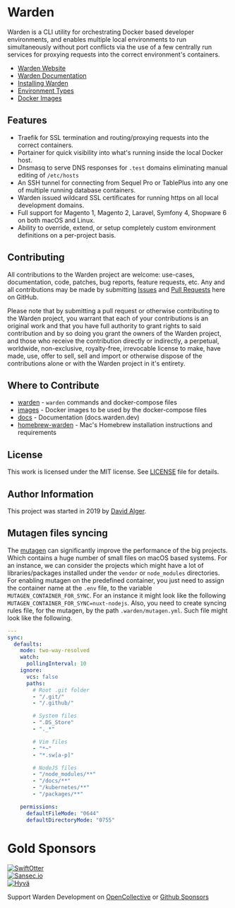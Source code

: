 # Warden

Warden is a CLI utility for orchestrating Docker based developer environments, and enables multiple local environments to run simultaneously without port conflicts via the use of a few centrally run services for proxying requests into the correct environment's containers.

<!-- include_open_stop -->

* [Warden Website](https://warden.dev/)
* [Warden Documentation](https://docs.warden.dev/)
* [Installing Warden](https://docs.warden.dev/installing.html)
* [Environment Types](https://docs.warden.dev/environments.html)
* [Docker Images](https://docs.warden.dev/images.html)

## Features

* Traefik for SSL termination and routing/proxying requests into the correct containers.
* Portainer for quick visibility into what's running inside the local Docker host.
* Dnsmasq to serve DNS responses for `.test` domains eliminating manual editing of `/etc/hosts`
* An SSH tunnel for connecting from Sequel Pro or TablePlus into any one of multiple running database containers.
* Warden issued wildcard SSL certificates for running https on all local development domains.
* Full support for Magento 1, Magento 2, Laravel, Symfony 4, Shopware 6 on both macOS and Linux.
* Ability to override, extend, or setup completely custom environment definitions on a per-project basis.

## Contributing

All contributions to the Warden project are welcome: use-cases, 
documentation, code, patches, bug reports, feature requests, etc. 
Any and all contributions may be made by submitting [Issues](https://github.com/wardenenv/warden/issues) 
and [Pull Requests](https://github.com/wardenenv/warden/pulls) here on GitHub.

Please note that by submitting a pull request or otherwise contributing to the Warden project, 
you warrant that each of your contributions is an original work and that you have full authority to grant rights 
to said contribution and by so doing you grant the owners of the Warden project, and those who receive the contribution 
directly or indirectly, a perpetual, worldwide, non-exclusive, royalty-free, irrevocable license to 
make, have made, use, offer to sell, sell and import or otherwise dispose of the contributions alone 
or with the Warden project in it's entirety.

## Where to Contribute

* [warden](https://github.com/wardenenv/warden) - `warden` commands and docker-compose files
* [images](https://github.com/wardenenv/images) - Docker images to be used by the docker-compose files
* [docs](https://github.com/wardenenv/docs) - Documentation (docs.warden.dev)
* [homebrew-warden](https://github.com/wardenenv/homebrew-warden) - Mac's Homebrew installation instructions and requirements

## License

This work is licensed under the MIT license. 
See [LICENSE](https://github.com/wardenenv/warden/blob/develop/LICENSE) file for details.

## Author Information

This project was started in 2019 by [David Alger](https://davidalger.com/).

## Mutagen files syncing

The [mutagen](https://mutagen.io/) can significantly improve the performance of the big projects.
Which contains a huge number of small files on macOS based systems.
For an instance, we can consider the projects which might have a lot of libraries/packages installed
under the `vendor` or `node_modules` directories.
For enabling mutagen on the predefined container,
you just need to assign the container name at the `.env` file,
to the variable `MUTAGEN_CONTAINER_FOR_SYNC`.
For an instance it might look like the following `MUTAGEN_CONTAINER_FOR_SYNC=nuxt-nodejs`.
Also, you need to create syncing rules file, for the mutagen, by the path `.warden/mutagen.yml`.
Such file might look like the following.

```yaml
---
sync:
  defaults:
    mode: two-way-resolved
    watch:
      pollingInterval: 10
    ignore:
      vcs: false
      paths:
        # Root .git folder
        - "/.git/"
        - "/.github/"

        # System files
        - ".DS_Store"
        - "._*"

        # Vim files
        - "*~"
        - "*.sw[a-p]"

        # NodeJS files
        - "/node_modules/**"
        - "/docs/**"
        - "/kubernetes/**"
        - "/packages/**"

    permissions:
      defaultFileMode: "0644"
      defaultDirectoryMode: "0755"

```

# Gold Sponsors
[![SwiftOtter](https://warden.dev/img/sponsors/swiftotter.svg)](https://www.swiftotter.com/)  
[![Sansec.io](https://warden.dev/img/sponsors/sansec.svg)](https://www.sansec.io/)  
[![Hyvä](https://user-images.githubusercontent.com/145128/226427529-53483968-c9ab-484a-9ae3-c6abb58f81c9.png)](https://www.hyva.io/)

Support Warden Development on <a href="https://opencollective.com/warden" rel="me" class="link">OpenCollective</a> or <a href="https://github.com/sponsors/wardenenv" rel="me" class="link">Github Sponsors</a>
